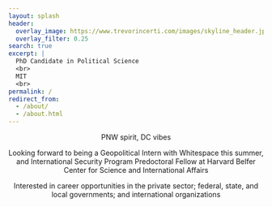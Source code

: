 ```yaml
---
layout: splash
header:
  overlay_image: https://www.trevorincerti.com/images/skyline_header.jpeg
  overlay_filter: 0.25
search: true
excerpt: |
  PhD Candidate in Political Science
  <br>
  MIT
  <br>
permalink: /
redirect_from: 
  - /about/
  - /about.html
---
```




<center>
PNW spirit, DC vibes

Looking forward to being a Geopolitical Intern with Whitespace this summer, and International Security Program Predoctoral Fellow at Harvard Belfer Center for Science and International Affairs

Interested in career opportunities in the private sector; federal, state, and local governments; and international organizations

<center>

